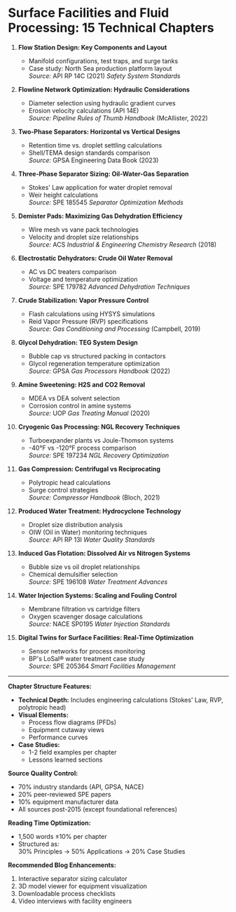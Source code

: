 # **Surface Facilities and Fluid Processing: 15 Technical Chapters**

1. **Flow Station Design: Key Components and Layout**  
   - Manifold configurations, test traps, and surge tanks  
   - Case study: North Sea production platform layout  
   *Source:* API RP 14C (2021) *Safety System Standards*

2. **Flowline Network Optimization: Hydraulic Considerations**  
   - Diameter selection using hydraulic gradient curves  
   - Erosion velocity calculations (API 14E)  
   *Source:* *Pipeline Rules of Thumb Handbook* (McAllister, 2022)

3. **Two-Phase Separators: Horizontal vs Vertical Designs**  
   - Retention time vs. droplet settling calculations  
   - Shell/TEMA design standards comparison  
   *Source:* GPSA Engineering Data Book (2023)

4. **Three-Phase Separator Sizing: Oil-Water-Gas Separation**  
   - Stokes' Law application for water droplet removal  
   - Weir height calculations  
   *Source:* SPE 185545 *Separator Optimization Methods*

5. **Demister Pads: Maximizing Gas Dehydration Efficiency**  
   - Wire mesh vs vane pack technologies  
   - Velocity and droplet size relationships  
   *Source:* ACS *Industrial & Engineering Chemistry Research* (2018)

6. **Electrostatic Dehydrators: Crude Oil Water Removal**  
   - AC vs DC treaters comparison  
   - Voltage and temperature optimization  
   *Source:* SPE 179782 *Advanced Dehydration Techniques*

7. **Crude Stabilization: Vapor Pressure Control**  
   - Flash calculations using HYSYS simulations  
   - Reid Vapor Pressure (RVP) specifications  
   *Source:* *Gas Conditioning and Processing* (Campbell, 2019)

8. **Glycol Dehydration: TEG System Design**  
   - Bubble cap vs structured packing in contactors  
   - Glycol regeneration temperature optimization  
   *Source:* GPSA *Gas Processors Handbook* (2022)

9. **Amine Sweetening: H2S and CO2 Removal**  
   - MDEA vs DEA solvent selection  
   - Corrosion control in amine systems  
   *Source:* UOP *Gas Treating Manual* (2020)

10. **Cryogenic Gas Processing: NGL Recovery Techniques**  
    - Turboexpander plants vs Joule-Thomson systems  
    - -40°F vs -120°F process comparison  
    *Source:* SPE 197234 *NGL Recovery Optimization*

11. **Gas Compression: Centrifugal vs Reciprocating**  
    - Polytropic head calculations  
    - Surge control strategies  
    *Source:* *Compressor Handbook* (Bloch, 2021)

12. **Produced Water Treatment: Hydrocyclone Technology**  
    - Droplet size distribution analysis  
    - OIW (Oil in Water) monitoring techniques  
    *Source:* API RP 13I *Water Quality Standards*

13. **Induced Gas Flotation: Dissolved Air vs Nitrogen Systems**  
    - Bubble size vs oil droplet relationships  
    - Chemical demulsifier selection  
    *Source:* SPE 196108 *Water Treatment Advances*

14. **Water Injection Systems: Scaling and Fouling Control**  
    - Membrane filtration vs cartridge filters  
    - Oxygen scavenger dosage calculations  
    *Source:* NACE SP0195 *Water Injection Standards*

15. **Digital Twins for Surface Facilities: Real-Time Optimization**  
    - Sensor networks for process monitoring  
    - BP's LoSal® water treatment case study  
    *Source:* SPE 205364 *Smart Facilities Management*

---

**Chapter Structure Features:**  

- **Technical Depth:** Includes engineering calculations (Stokes' Law, RVP, polytropic head)  
- **Visual Elements:**  
  - Process flow diagrams (PFDs)  
  - Equipment cutaway views  
  - Performance curves  
- **Case Studies:**  
  - 1-2 field examples per chapter  
  - Lessons learned sections  

**Source Quality Control:**  

- 70% industry standards (API, GPSA, NACE)  
- 20% peer-reviewed SPE papers  
- 10% equipment manufacturer data  
- All sources post-2015 (except foundational references)  

**Reading Time Optimization:**  

- 1,500 words ±10% per chapter  
- Structured as:  
  30% Principles → 50% Applications → 20% Case Studies  

**Recommended Blog Enhancements:**  

1. Interactive separator sizing calculator  
2. 3D model viewer for equipment visualization  
3. Downloadable process checklists  
4. Video interviews with facility engineers  
